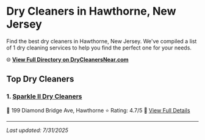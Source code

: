 # Dry Cleaners in Hawthorne, New Jersey

Find the best dry cleaners in Hawthorne, New Jersey. We've compiled a list of 1 dry cleaning services to help you find the perfect one for your needs.

🌐 **[View Full Directory on DryCleanersNear.com](https://drycleanersnear.com/city/US/New%20Jersey/Hawthorne)**

## Top Dry Cleaners

### 1. [Sparkle II Dry Cleaners](https://drycleanersnear.com/dryCleaner/686dcd9904b0376d46bba929/sparkle-ii-dry-cleaners)
📍 199 Diamond Bridge Ave, Hawthorne
⭐ Rating: 4.7/5
🔗 [View Full Details](https://drycleanersnear.com/dryCleaner/686dcd9904b0376d46bba929/sparkle-ii-dry-cleaners)


---

*Last updated: 7/31/2025*
